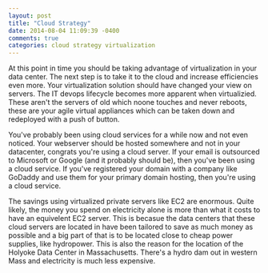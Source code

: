 ```yaml
---
layout: post
title: "Cloud Strategy"
date: 2014-08-04 11:09:39 -0400
comments: true
categories: cloud strategy virtualization
---
```

At this point in time you should be taking advantage of virtualization in your data center.  The next step is to take it to the cloud and increase efficiencies even more.  Your virtualization solution should have changed your view on servers.  The IT devops lifecycle becomes more apparent when virtualizied.  These aren't the servers of old which noone touches and never reboots, these are your agile virtual appliances which can be taken down and redeployed with a push of button.
<!-- more -->

You've probably been using cloud services for a while now and not even noticed.  Your webserver should be hosted somewhere and not in your datacenter, congrats you're using a cloud server.  If your email is outsourced to Microsoft or Google (and it probably should be), then you've been using a cloud service.  If you've registered your domain with a company like GoDaddy and use them for your primary domain hosting, then you're using a cloud service.

The savings using virtualized private servers like EC2 are enormous.  Quite likely, the money you spend on electricity alone is more than what it costs to have an equivelent EC2 server.  This is becasue the data centers that these cloud servers are located in have been tailored to save as much money as possible and a big part of that is to be located close to cheap power supplies, like hydropower.  This is also the reason for the location of the Holyoke Data Center in Massachusetts.  There's a hydro dam out in western Mass and electricity is much less expensive. 